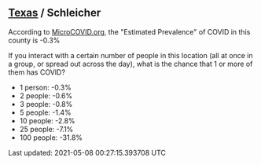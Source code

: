 
## [Texas](/united-states/texas) / Schleicher

According to [MicroCOVID.org](http://microcovid.org),
the "Estimated Prevalence" of COVID in this county is -0.3%

If you interact with a certain number of people in this location
(all at once in a group, or spread out across the day), what is the chance that
1 or more of them has COVID?

- 1 person: -0.3%
- 2 people: -0.6%
- 3 people: -0.8%
- 5 people: -1.4%
- 10 people: -2.8%
- 25 people: -7.1%
- 100 people: -31.8%

Last updated: 2021-05-08 00:27:15.393708 UTC
